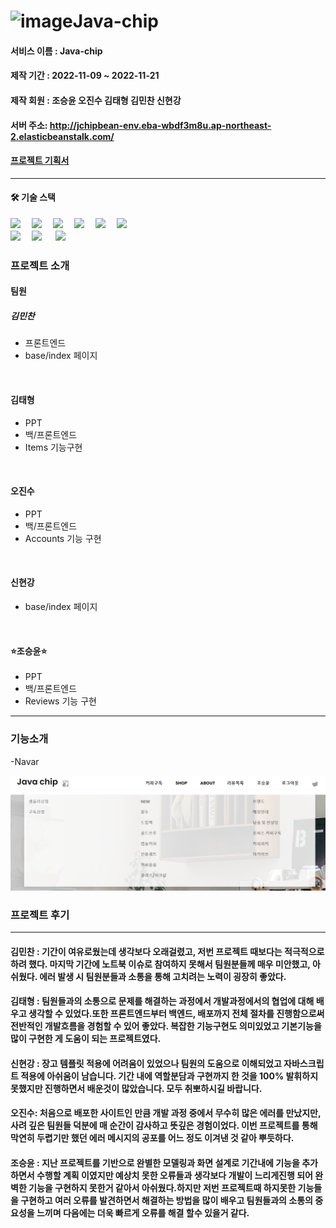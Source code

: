 # ![image](https://user-images.githubusercontent.com/60389344/203085314-22672e1d-2896-4973-a311-0fb43afa517c.png)Java-chip

#### 서비스 이름 : Java-chip
#### 제작 기간 : 2022-11-09 ~ 2022-11-21
#### 제작 회원 : 조승윤 오진수 김태형 김민찬 신현강
#### 서버 주소: http://jchipbean-env.eba-wbdf3m8u.ap-northeast-2.elasticbeanstalk.com/
#### [프로젝트 기획서](https://www.notion.so/hg-edu/19-Java-chip-3b19c81899de4278b0e46ce8e4b216e7)

<hr>

#### 🛠️ 기술 스택

<img src="https://img.shields.io/badge/HTML5-E34F26?style=flat-square&logo=HTML5&logoColor=ffffff"/> 　<img src="https://img.shields.io/badge/Django-092E20?style=flat-square&logo=Django&logoColor=ffffff"/> 　<img src="https://img.shields.io/badge/Python-3776AB?style=flat-square&logo=Python&logoColor=ffffff"/> 　<img src="https://img.shields.io/badge/JavaScript-F7DF1E?style=flat-square&logo=JavaScript&logoColor=ffffff"/> 　<img src="https://img.shields.io/badge/CSS-1572B6?style=flat-square&logo=CSS3&logoColor=ffffff"/> 　<img src="https://img.shields.io/badge/SQLite-003B57?style=flat-square&logo=SQLite&logoColor=ffffff"/>  
<img src="https://img.shields.io/badge/Amazon AWS-FF9900?style=flat-square&logo=SQLite&logoColor=ffffff"/>  　<img src="https://img.shields.io/badge/Bootstrap-7952B3?style=flat-square&logo=SQLite&logoColor=ffffff"/>   　 <img src="https://img.shields.io/badge/GitHub Actions-2088FF?style=flat-square&logo=SQLite&logoColor=ffffff"/> 



### 프로젝트 소개

#### 팀원  

##### 김민찬
- 프론트엔드
- base/index 페이지
<br>

#### 김태형
- PPT
- 백/프론트엔드
- Items 기능구현
<br>

#### 오진수
- PPT
- 백/프론트엔드
- Accounts 기능 구현
<br>

#### 신현강
- base/index 페이지
<br>

#### ⭐조승윤⭐
- PPT
- 백/프론트엔드
- Reviews 기능 구현

<hr>

### 기능소개
-Navar

![nava](README.assets/nava.PNG)

### 프로젝트 후기 
<hr>

#### 김민찬 : 기간이 여유로웠는데 생각보다 오래걸렸고, 저번 프로젝트 때보다는 적극적으로 하려 했다. 마지막 기간에 노트북 이슈로 참여하지 못해서 팀원분들께 매우 미안했고, 아쉬웠다. 에러 발생 시 팀원분들과 소통을 통해 고치려는 노력이 굉장히 좋았다.

#### 김태형 : 팀원들과의 소통으로 문제를 해결하는 과정에서 개발과정에서의 협업에 대해 배우고 생각할 수 있었다.또한 프론트엔드부터 백엔드, 배포까지 전체 절차를 진행함으로써 전반적인 개발흐름을 경험할 수 있어 좋았다. 복잡한 기능구현도 의미있었고 기본기능을 많이 구현한 게 도움이 되는 프로젝트였다.

#### 신현강 : 장고 템플릿 적용에 어려움이 있었으나 팀원의 도움으로 이해되었고 자바스크립트 적용에 아쉬움이 남습니다. 기간 내에 역할분담과 구현까지 한 것을 100% 발휘하지 못했지만 진행하면서 배운것이 많았습니다. 모두 취뽀하시길 바랍니다.

#### 오진수: 처음으로 배포한 사이트인 만큼 개발 과정 중에서 무수히 많은 에러를 만났지만, 사려 깊은 팀원들 덕분에 매 순간이 감사하고 뜻깊은 경험이었다. 이번 프로젝트를 통해 막연히 두렵기만 했던 에러 메시지의 공포를 어느 정도 이겨낸 것 같아 뿌듯하다. 

#### 조승윤 : 지난 프로젝트를 기반으로 완별한 모델링과 화면 설계로 기간내에 기능을 추가하면서 수행할 계획 이였지만 예상치 못한 오류들과 생각보다 개발이 느리게진행 되어 완벽한 기능을 구현하지 못한거 같아서 아쉬웠다.하지만 저번 프로젝트때 하지못한 기능들을 구현하고 여러 오류를 발견하면서 해결하는 방법을 많이 배우고 팀원들과의 소통의 중요성을 느끼며 다음에는 더욱 빠르게 오류를 해결 할수 있을거 같다.
